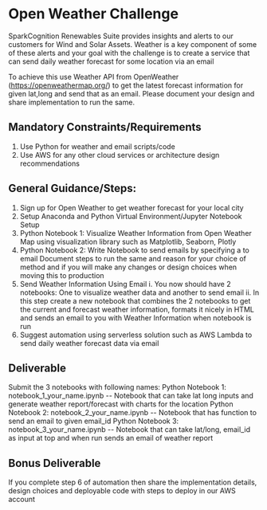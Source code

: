 # Open Weather Challenge
SparkCognition Renewables Suite provides insights and alerts to our customers for Wind and Solar Assets. Weather is a key component of some of these alerts and your goal with the challenge is to create a service that can send daily weather forecast for some location via an email

To achieve this use Weather API from OpenWeather (https://openweathermap.org/) to get the latest forecast information for given lat,long and send that as an email. Please document your design and share implementation to run the same.

## Mandatory Constraints/Requirements
1. Use Python for weather and email scripts/code
2. Use AWS for any other cloud services or architecture design recommendations

## General Guidance/Steps:
1. Sign up for Open Weather to get weather forecast for your local city
2. Setup Anaconda and Python Virtual Environment/Jupyter Notebook Setup
3. Python Notebook 1: Visualize Weather Information from Open Weather Map using visualization library such as Matplotlib, Seaborn, Plotly
4. Python Notebook 2: Write Notebook to send emails by specifying a to email
    Document steps to run the same and reason for your choice of method and if you will make any changes or design choices when moving this to production
5. Send Weather Information Using Email
   i.  You now should have 2 notebooks: One to visualize weather data and another to send email
   ii. In this step create a new notebook that combines the 2 notebooks to get the current and forecast weather information, formats it nicely in HTML and sends an email to you with Weather Information when notebook is run
6. Suggest automation using serverless solution such as AWS Lambda to send daily weather forecast data via email

## Deliverable
Submit the 3 notebooks with following names:
Python Notebook 1: notebook_1_your_name.ipynb -- Notebook that can take lat long inputs and generate weather report/forecast with charts for the location
Python Notebook 2: notebook_2_your_name.ipynb -- Notebook that has function to send an email to given email_id
Python Notebook 3: notebook_3_your_name.ipynb -- Notebook that can take lat/long, email_id as input at top and when run sends an email of weather report

## Bonus Deliverable
If you complete step 6 of automation then share the implementation details, design choices and deployable code with steps to deploy in our AWS account
